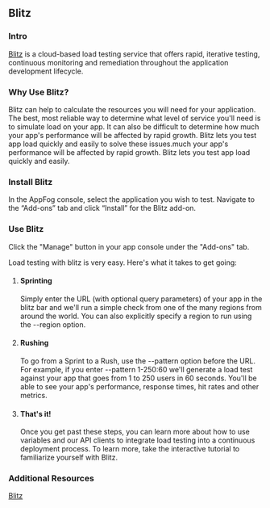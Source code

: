 ## Blitz

### Intro

[Blitz](https://www.blitz.io/) is a cloud-based load testing service that offers rapid, iterative testing, continuous monitoring and remediation throughout the application development lifecycle.

### Why Use Blitz?

Blitz can help to calculate the resources you will need for your application. The best, most reliable way to determine what level of service you'll need is to simulate load on your app. It can also be difficult to determine how much your app's performance will be affected by rapid growth. Blitz lets you test app load quickly and easily to solve these issues.much your app's performance will be affected by rapid growth. Blitz lets you test app load quickly and easily. 

### Install Blitz

In the AppFog console, select the application you wish to test.
Navigate to the “Add-ons” tab and click “Install” for the Blitz add-on.

### Use Blitz

Click the "Manage" button in your app console under the "Add-ons" tab.

Load testing with blitz is very easy. Here's what it takes to get going:

1. <h4>Sprinting</h4>

    Simply enter the URL (with optional query parameters) of your app in the blitz bar and we'll run a simple check from one of the many regions from around the world. You can also explicitly specify a region to run using the --region option.


2. <h4>Rushing</h4>

    To go from a Sprint to a Rush, use the --pattern option before the URL. For example, if you enter --pattern 1-250:60 we'll generate a load test against your app that goes from 1 to 250 users in 60 seconds. You'll be able to see your app's performance, response times, hit rates and other metrics.


3. <h4>That's it!</h4>

    Once you get past these steps, you can learn more about how to use variables and our API clients to integrate load testing into a continuous deployment process. To learn more, take the interactive tutorial to familiarize yourself with Blitz.

### Additional Resources
[Blitz](https://www.blitz.io/)

